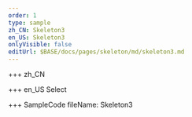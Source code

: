 ```yaml
--- 
order: 1
type: sample
zh_CN: Skeleton3
en_US: Skeleton3
onlyVisible: false
editUrl: $BASE/docs/pages/skeleton/md/skeleton3.md
---
```


+++ zh_CN

+++ en_US
Select

+++ SampleCode
fileName: Skeleton3

